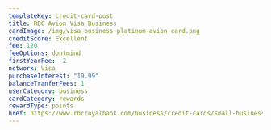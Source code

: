 ```yaml
---
templateKey: credit-card-post
title: RBC Avion Visa Business
cardImage: /img/visa-business-platinum-avion-card.png
creditScore: Excellent
fee: 120
feeOptions: dontmind
firstYearFee: -2
network: Visa
purchaseInterest: "19.99"
balanceTranferFees: 1
userCategory: business
cardCategory: rewards
rewardType: points
href: https://www.rbcroyalbank.com/business/credit-cards/small-business-credit-cards/visa-business-platinum-avion.html
---
```

